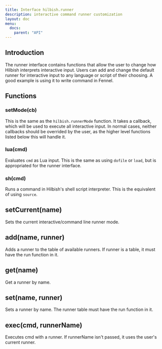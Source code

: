 ```yaml
---
title: Interface hilbish.runner
description: interactive command runner customization
layout: doc
menu:
  docs:
    parent: "API"
---
```


## Introduction
The runner interface contains functions that allow the user to change
how Hilbish interprets interactive input.
Users can add and change the default runner for interactive input to any
language or script of their choosing. A good example is using it to
write command in Fennel.

## Functions
### setMode(cb)
This is the same as the `hilbish.runnerMode` function. It takes a callback,
which will be used to execute all interactive input.
In normal cases, neither callbacks should be overrided by the user,
as the higher level functions listed below this will handle it.

### lua(cmd)
Evaluates `cmd` as Lua input. This is the same as using `dofile`
or `load`, but is appropriated for the runner interface.

### sh(cmd)
Runs a command in Hilbish's shell script interpreter.
This is the equivalent of using `source`.

## setCurrent(name)
Sets the current interactive/command line runner mode.

## add(name, runner)
Adds a runner to the table of available runners. If runner is a table,
it must have the run function in it.

## get(name)
Get a runner by name.

## set(name, runner)
Sets a runner by name. The runner table must have the run function in it.

## exec(cmd, runnerName)
Executes cmd with a runner. If runnerName isn't passed, it uses
the user's current runner.

